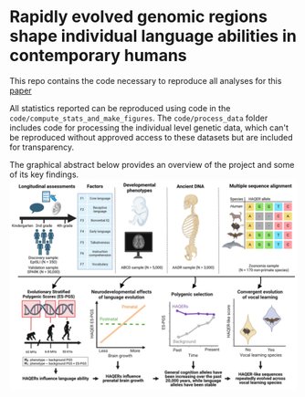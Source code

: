 # Rapidly evolved genomic regions shape individual language abilities in contemporary humans

This repo contains the code necessary to reproduce all analyses for this [paper](https://www.biorxiv.org/content/10.1101/2025.03.07.641231v1)

All statistics reported can be reproduced using code in the `code/compute_stats_and_make_figures`. The `code/process_data` folder includes code for processing the individual level genetic data, which can't be reproduced without approved access to these datasets but are included for transparency.

The graphical abstract below provides an overview of the project and some of its key findings.
![graphical abstract](figures/graphical_abstract.png)
